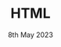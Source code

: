 ---
title: HTML
categories: jekyll lbs
layout: post
description: Lorem ipsum dolor sit amet, consectetur adipiscing elit. Etiam eget turpis non nunc ultricies cursus in nec orci. Vestibulum maximus lacus eu interdum ultrices. Fusce semper rhoncus libero, vel auctor purus imperdiet hendrerit. Morbi tortor diam, faucibus at urna ut, laoreet sollicitudin augue. Sed a sapien diam. Quisque non risus lacus. Nulla ullamcorper dui arcu, in ultrices mauris luctus at. Donec urna sapien, vehicula ac metus imperdiet, tempus vehicula nisi. Etiam non turpis vitae nisl pellentesque mollis id eget odio. Sed sodales consectetur ipsum ut porta. Nulla congue dictum lacinia. Vivamus non porta est.
date: 8th May 2023
auther: Hugo Spångberg
img: /img/img1.jpg
---